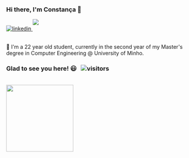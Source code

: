 ### Hi there, I'm Constança 👋 

<a href="https://www.linkedin.com/in/constança-elias/" target="_blank">
<img src=https://img.shields.io/badge/linkedin-%231E77B5.svg?&style=flat-square&logo=linkedin&logoColor=white&color=1b91b5 alt=linkedin style="margin-bottom: 15px;" />
</a>

<a href = "mailto:constanca.elias@gmail.com" target="_blank">
<img src=https://img.shields.io/badge/-Gmail-%23333?style=flat-square&logo=gmail&logoColor=white&color=1b91b5 style="margin-bottom: 15px;">
</a>


<div>
<br>
🌵 I'm a 22 year old student, currently in the second year of my Master's degree in Computer Engineering @ University of Minho.



<!-- - 🌱 I’m currently learning ...
- 👯 I’m looking to collaborate on ...
- 🤔 I’m looking for help with ...
- 💬 Ask me about ...
- 📫 How to reach me: ...
- 😄 Pronouns: ...
- ⚡ Fun fact: ...
-->

### Glad to see you here! 😃 &nbsp; ![visitors](https://visitor-badge.glitch.me/badge?page_id=ConstancaElias.ConstancaElias)



<br>
<img height="180em" src="https://github-readme-stats.vercel.app/api?username=ConstancaElias&show_icons=true&hide_border=true&&count_private=true&include_all_commits=true&theme=react&border_radius=8" />



